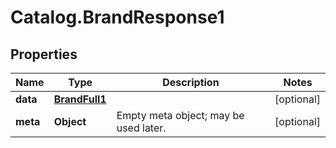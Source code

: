 # Catalog.BrandResponse1

## Properties
Name | Type | Description | Notes
------------ | ------------- | ------------- | -------------
**data** | [**BrandFull1**](BrandFull1.md) |  | [optional] 
**meta** | **Object** | Empty meta object; may be used later. | [optional] 

